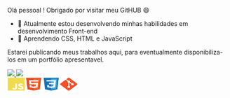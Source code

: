 Olá pessoal ! Obrigado por visitar meu GitHUB 😄

- 🔭 Atualmente estou desenvolvendo minhas habilidades em desenvolvimento Front-end
- 🌱 Aprendendo CSS, HTML e JavaScript

Estarei publicando meus trabalhos aqui, para eventualmente disponibiliza-los em um portfólio apresentavel.

<div style="display: flex" align="center">
  <a href="https://github.com/JordanAyron">
  <img height="180em" src="https://github-readme-stats.vercel.app/api?username=JordanAyron&show_icons=true&theme=dark&include_all_commits=true&count_private=true"/>
  <img height="180em" src="https://github-readme-stats.vercel.app/api/top-langs/?username=JordanAyron&layout=compact&langs_count=7&theme=dark"/>
</div>
  
  
<div style="display: flex"><br>
  <img align="center" alt="Jordan-Js" height="30" width="40" src="https://raw.githubusercontent.com/devicons/devicon/master/icons/javascript/javascript-plain.svg">
  <img align="center" alt="Jordan-HTML" height="30" width="40" src="https://raw.githubusercontent.com/devicons/devicon/master/icons/html5/html5-original.svg">
  <img align="center" alt="Jordan-CSS" height="30" width="40" src="https://raw.githubusercontent.com/devicons/devicon/master/icons/css3/css3-original.svg">
  <img align="center" alt="Jordan-CSS" height="30" width="40" src="https://raw.githubusercontent.com/devicons/devicon/master/icons/git/git-original.svg">
</div>




<!--
**JordanAyron/JordanAyron** is a ✨ _special_ ✨ repository because its `README.md` (this file) appears on your GitHub profile.

Here are some ideas to get you started:

- 🔭 I’m currently working on ...
- 🌱 I’m currently learning ...
- 👯 I’m looking to collaborate on ...
- 🤔 I’m looking for help with ...
- 💬 Ask me about ...
- 📫 How to reach me: ...
- 😄 Pronouns: ...
- ⚡ Fun fact: ...
-->
